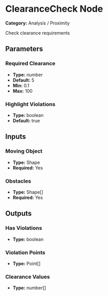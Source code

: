 
# ClearanceCheck Node

**Category:** Analysis / Proximity

Check clearance requirements

## Parameters


### Required Clearance
- **Type:** number
- **Default:** 5
- **Min:** 0.1
- **Max:** 100



### Highlight Violations
- **Type:** boolean
- **Default:** true





## Inputs


### Moving Object
- **Type:** Shape
- **Required:** Yes



### Obstacles
- **Type:** Shape[]
- **Required:** Yes



## Outputs


### Has Violations
- **Type:** boolean



### Violation Points
- **Type:** Point[]



### Clearance Values
- **Type:** number[]




